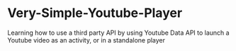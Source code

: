 # Very-Simple-Youtube-Player
 Learning how to use a third party API by using Youtube Data API to launch a Youtube video as an activity, or in a standalone player

